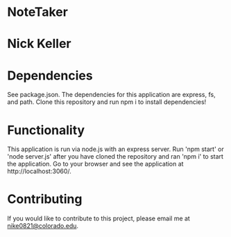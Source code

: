 # NoteTaker 

# Nick Keller 

# Dependencies 
See package.json. The dependencies for this application are express, fs, and path. Clone this repository and run npm i to install dependencies! 

# Functionality
This application is run via node.js with an express server. Run 'npm start' or 'node server.js' after you have cloned the repository and ran 'npm i' to start the application. Go to your browser and see the application at http://localhost:3060/. 

# Contributing 
If you would like to contribute to this project, please email me at nike0821@colorado.edu. 
